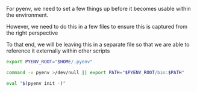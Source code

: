 

For pyenv, we need to set a few things up before it becomes usable within the environment.

However, we need to do this in a few files to ensure this is captured from the right perspective

To that end, we will be leaving this in a separate file so that we are able to reference it externally within other scripts
``` bash
export PYENV_ROOT="$HOME/.pyenv"

command -v pyenv >/dev/null || export PATH="$PYENV_ROOT/bin:$PATH"

eval "$(pyenv init -)"
```
